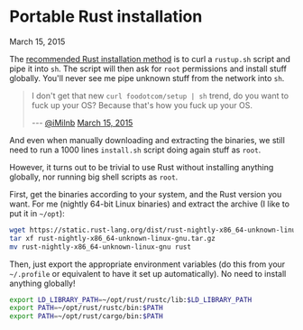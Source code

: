 Portable Rust installation
==========================
March 15, 2015

The [recommended Rust installation method][install] is to
curl a `rustup.sh` script and pipe it into `sh`. The script will then
ask for `root` permissions and install stuff globally. You'll never see
me pipe unknown stuff from the network into `sh`.

> I don't get that new `curl foodotcom/setup | sh` trend, do you want to
> fuck up your OS? Because that's how you fuck up your OS.
>
> --- [@iMilnb](https://twitter.com/iMilnb) [March 15, 2015](https://twitter.com/iMilnb/status/577229798910611456)

[install]: http://www.rust-lang.org/install.html

And even when manually downloading and extracting the binaries, we still
need to run a 1000 lines `install.sh` script doing again stuff as
`root`.

However, it turns out to be trivial to use Rust without installing
anything globally, nor running big shell scripts as `root`.

First, get the binaries according to your system, and the Rust version
you want. For me (nightly 64-bit Linux binaries) and extract the archive
(I like to put it in `~/opt`):

```sh
wget https://static.rust-lang.org/dist/rust-nightly-x86_64-unknown-linux-gnu.tar.gz
tar xf rust-nightly-x86_64-unknown-linux-gnu.tar.gz
mv rust-nightly-x86_64-unknown-linux-gnu rust
```

Then, just export the appropriate environment variables (do this from
your `~/.profile` or equivalent to have it set up automatically). No
need to install anything globally!

```sh
export LD_LIBRARY_PATH=~/opt/rust/rustc/lib:$LD_LIBRARY_PATH
export PATH=~/opt/rust/rustc/bin:$PATH
export PATH=~/opt/rust/cargo/bin:$PATH
```
